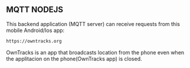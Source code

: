 ## MQTT NODEJS

This backend application (MQTT server) can receive requests from this mobile Android/Ios app:

```bash
https://owntracks.org
```

OwnTracks is an app that broadcasts location from the phone even when the applitacion on the phone(OwnTracks app) is closed.